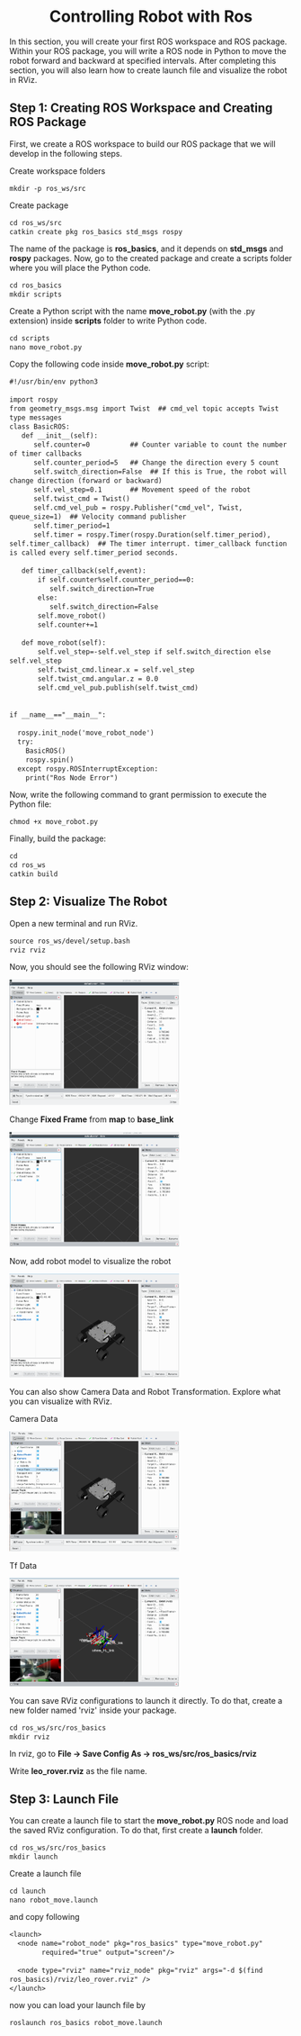 <h1 align="center" > Controlling Robot with Ros </h1>

In this section, you will create your first ROS workspace and ROS package. Within your ROS package, you will write a ROS node in Python to move the robot forward and backward at specified intervals. After completing this section, you will also learn how to create launch file and  visualize the robot in RViz.

## Step 1: Creating ROS Workspace and Creating ROS Package ##

First, we create a ROS workspace to build our ROS package that we will develop in the following steps.

Create workspace folders
```
mkdir -p ros_ws/src
```

Create package

```
cd ros_ws/src
catkin create pkg ros_basics std_msgs rospy
```
The name of the package is **ros_basics**, and it depends on **std_msgs** and **rospy** packages. Now, go to the created package and create a scripts folder where you will place the Python code.
```
cd ros_basics
mkdir scripts
```
Create a Python script with the name **move_robot.py** (with the .py extension) inside **scripts** folder to write Python code.
```
cd scripts
nano move_robot.py
```
Copy the following code inside **move_robot.py** script:
```
#!/usr/bin/env python3

import rospy
from geometry_msgs.msg import Twist  ## cmd_vel topic accepts Twist type messages
class BasicROS:
   def __init__(self):
      self.counter=0          ## Counter variable to count the number of timer callbacks   
      self.counter_period=5   ## Change the direction every 5 count
      self.switch_direction=False  ## If this is True, the robot will change direction (forward or backward)
      self.vel_step=0.1       ## Movement speed of the robot
      self.twist_cmd = Twist()
      self.cmd_vel_pub = rospy.Publisher("cmd_vel", Twist, queue_size=1)  ## Velocity command publisher
      self.timer_period=1 
      self.timer = rospy.Timer(rospy.Duration(self.timer_period), self.timer_callback)  ## The timer interrupt. timer_callback function is called every self.timer_period seconds.

   def timer_callback(self,event):
       if self.counter%self.counter_period==0:
          self.switch_direction=True
       else:
          self.switch_direction=False
       self.move_robot()
       self.counter+=1
  
   def move_robot(self):
       self.vel_step=-self.vel_step if self.switch_direction else self.vel_step
       self.twist_cmd.linear.x = self.vel_step
       self.twist_cmd.angular.z = 0.0
       self.cmd_vel_pub.publish(self.twist_cmd)
       

if __name__=="__main__":

  rospy.init_node('move_robot_node')
  try:
    BasicROS()
    rospy.spin()
  except rospy.ROSInterruptException:
    print("Ros Node Error")
```
Now, write the following command to grant permission to execute the Python file:

```
chmod +x move_robot.py
```
Finally, build the package:
```
cd
cd ros_ws
catkin build
```

## Step 2: Visualize The Robot ##

Open a new terminal and run RViz.
```
source ros_ws/devel/setup.bash
rviz rviz
```
Now, you should see the following RViz window:

<img title="Rviz1"  src="../Images/BasicROS/rviz_1.png"  width=60% height=auto>

Change **Fixed Frame** from **map** to **base_link**

<img title="Rviz2"  src="../Images/BasicROS/base_link.png"  width=60% height=auto>

Now, add robot model to visualize the robot

<img title="Rviz3"  src="../Images/BasicROS/leo_rviz.png"  width=60% height=auto>

You can also show Camera Data and Robot Transformation. Explore what you can visualize with RViz.

Camera Data

<img title="Rviz4"  src="../Images/BasicROS/camera.png"  width=60% height=auto>

Tf Data

<img title="Rviz5"  src="../Images/BasicROS/tf.png"  width=60% height=auto>

You can save RViz configurations to launch it directly. To do that, create a new folder named 'rviz' inside your package.

```
cd ros_ws/src/ros_basics
mkdir rviz
```
In rviz, go to **File -> Save Config As -> ros_ws/src/ros_basics/rviz** 

Write **leo_rover.rviz** as the file name.

## Step 3: Launch File ##

You can create a launch file to start the **move_robot.py** ROS node and load the saved RViz configuration. To do that, first create a **launch** folder.
```
cd ros_ws/src/ros_basics
mkdir launch
```

Create a launch file

```
cd launch
nano robot_move.launch
```
and copy following
```
<launch>
  <node name="robot_node" pkg="ros_basics" type="move_robot.py"
        required="true" output="screen"/>

  <node type="rviz" name="rviz_node" pkg="rviz" args="-d $(find ros_basics)/rviz/leo_rover.rviz" />
</launch>
```
now you can load your launch file by

```
roslaunch ros_basics robot_move.launch
```

